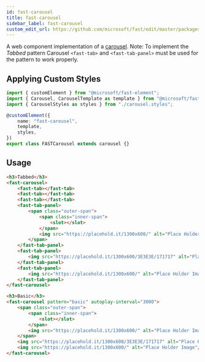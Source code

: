 ```yaml
---
id: fast-carousel
title: fast-carousel
sidebar_label: fast-carousel
custom_edit_url: https://github.com/microsoft/fast/edit/master/packages/web-components/fast-foundation/src/carousel/README.md
---
```

A web component implementation of a [carousel](https://w3c.github.io/aria-practices/#carousel).
Note: To implement the *Tabbed* pattern Carousel `<fast-tab>` and `<fast-tab-panel>` must be used for the pattern to work properly.

## Applying Custom Styles

```ts
import { customElement } from "@microsoft/fast-element";
import { Carousel, CarouselTemplate as template } from "@microsoft/fast-foundation";
import { CarouselStyles as styles } from "./carousel.styles";

@customElement({
    name: "fast-carousel",
    template,
    styles,
})
export class FASTCarousel extends carousel {}
```

## Usage

```html
<h3>Tabbed</h3>
<fast-carousel>
    <fast-tab></fast-tab>
    <fast-tab></fast-tab>
    <fast-tab></fast-tab>
    <fast-tab-panel>
        <span class="outer-span">
            <span class="inner-span">
                <slot></slot>
            </span>
            <img src="https://placehold.it/1300x600/" alt="Place Holder Image"/>
        </span>
    </fast-tab-panel>
    <fast-tab-panel>
        <img src="https://placehold.it/1300x600/3E3E3E/171717" alt="Place Holder Image"/>
    </fast-tab-panel>
    <fast-tab-panel>
        <img src="https://placehold.it/1300x600/" alt="Place Holder Image"/>
    </fast-tab-panel>
</fast-carousel>

<h3>Basic</h3>
<fast-carousel pattern="basic" autoplay-interval="3000">
    <span class="outer-span">
        <span class="inner-span">
            <slot></slot>
        </span>
        <img src="https://placehold.it/1300x600/" alt="Place Holder Image"/>
    </span>
    <img src="https://placehold.it/1300x600/3E3E3E/171717" alt="Place Holder Image"/>
    <img src="https://placehold.it/1300x600/" alt="Place Holder Image"/>
</fast-carousel>
```